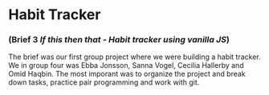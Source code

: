 # Habit Tracker
### (Brief 3 *If this then that - Habit tracker using vanilla JS*)

The brief was our first group project where we were building a habit tracker. We in group four was Ebba Jonsson, Sanna Vogel, Cecilia Hallerby and Omid Haqbin. The most imporant was to organize the project and break down tasks, practice pair programming and work with git.

